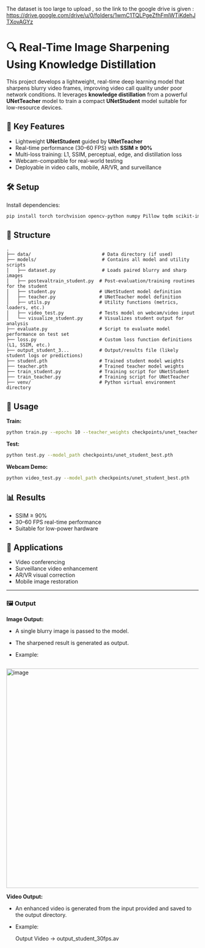 The dataset is too large to upload , so the link to the google drive is given : https://drive.google.com/drive/u/0/folders/1wmC1TQLPgeZfhFmlWTiKdehJTXovAGYz
# 🔍 Real-Time Image Sharpening Using Knowledge Distillation

This project develops a lightweight, real-time deep learning model that sharpens blurry video frames, improving video call quality under poor network conditions. It leverages **knowledge distillation** from a powerful **UNetTeacher** model to train a compact **UNetStudent** model suitable for low-resource devices.

## 🚀 Key Features
- Lightweight **UNetStudent** guided by **UNetTeacher**
- Real-time performance (30–60 FPS) with **SSIM ≥ 90%**
- Multi-loss training: L1, SSIM, perceptual, edge, and distillation loss
- Webcam-compatible for real-world testing
- Deployable in video calls, mobile, AR/VR, and surveillance

## 🛠 Setup
Install dependencies:
```bash
pip install torch torchvision opencv-python numpy Pillow tqdm scikit-image matplotlib
```

## 📁 Structure
```
.
├── data/                          # Data directory (if used)
├── models/                        # Contains all model and utility scripts
│   ├── dataset.py                 # Loads paired blurry and sharp images
│   ├── postevaltrain_student.py  # Post-evaluation/training routines for the student
│   ├── student.py                # UNetStudent model definition
│   ├── teacher.py                # UNetTeacher model definition
│   ├── utils.py                  # Utility functions (metrics, loaders, etc.)
│   ├── video_test.py             # Tests model on webcam/video input
│   └── visualize_student.py      # Visualizes student output for analysis
├── evaluate.py                   # Script to evaluate model performance on test set
├── loss.py                       # Custom loss function definitions (L1, SSIM, etc.)
├── output_student_3...           # Output/results file (likely student logs or predictions)
├── student.pth                   # Trained student model weights
├── teacher.pth                   # Trained teacher model weights
├── train_student.py              # Training script for UNetStudent
├── train_teacher.py              # Training script for UNetTeacher
├── venv/                         # Python virtual environment directory

```

## 🧠 Usage
**Train:**
```bash
python train.py --epochs 10 --teacher_weights checkpoints/unet_teacher.pth
```
**Test:**
```bash
python test.py --model_path checkpoints/unet_student_best.pth
```
**Webcam Demo:**
```bash
python video_test.py --model_path checkpoints/unet_student_best.pth
```

## 📊 Results
- SSIM ≥ 90%
- 30–60 FPS real-time performance
- Suitable for low-power hardware

## 💼 Applications
- Video conferencing
- Surveillance video enhancement
- AR/VR visual correction
- Mobile image restoration

---


### 🖼️ Output

**Image Output:**

* A single blurry image is passed to the model.
* The sharpened result is generated as output.
* Example:

  ```
<img width="1496" height="576" alt="image" src="https://github.com/user-attachments/assets/a34dff96-118f-45e8-b592-4e4008061929" />

  

**Video Output:**

* An enhanced video is generated from the input provided and saved to the output directory.
* Example:

 
  Output Video    →  output_student_30fps.av  
  




